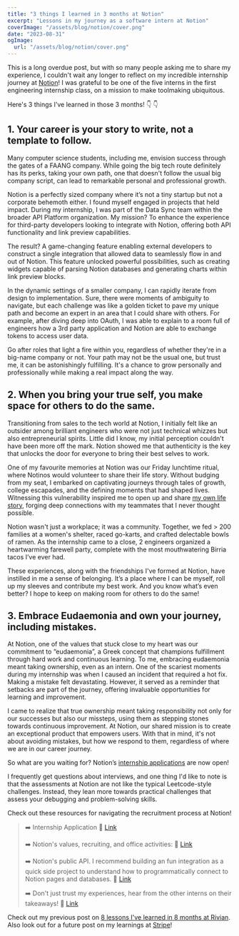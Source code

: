 ```yaml
---
title: "3 things I learned in 3 months at Notion"
excerpt: "Lessons in my journey as a software intern at Notion"
coverImage: "/assets/blog/notion/cover.png"
date: "2023-08-31"
ogImage:
  url: "/assets/blog/notion/cover.png"
---
```


This is a long overdue post, but with so many people asking me to share my experience, I couldn't wait any longer to reflect on my incredible internship journey at [Notion](https://www.notion.so/)! I was grateful to be one of the five interns in the first engineering internship class, on a mission to make toolmaking ubiquitous.

Here's 3 things I’ve learned in those 3 months! 👇 👇

## 1. Your career is your story to write, not a template to follow.

Many computer science students, including me, envision success through the gates of a FAANG company. While going the big tech route definitely has its perks, taking your own path, one that doesn't follow the usual big company script, can lead to remarkable personal and professional growth.

Notion is a perfectly sized company where it’s not a tiny startup but not a corporate behemoth either. I found myself engaged in projects that held impact. During my internship, I was part of the Data Sync team within the broader API Platform organization. My mission? To enhance the experience for third-party developers looking to integrate with Notion, offering both API functionality and link preview capabilities.

The result? A game-changing feature enabling external developers to construct a single integration that allowed data to seamlessly flow in and out of Notion. This feature unlocked powerful possibilities, such as creating widgets capable of parsing Notion databases and generating charts within link preview blocks.

In the dynamic settings of a smaller company, I can rapidly iterate from design to implementation. Sure, there were moments of ambiguity to navigate, but each challenge was like a golden ticket to pave my unique path and become an expert in an area that I could share with others. For example, after diving deep into OAuth, I was able to explain to a room full of engineers how a 3rd party application and Notion are able to exchange tokens to access user data.

Go after roles that light a fire within you, regardless of whether they're in a big-name company or not. Your path may not be the usual one, but trust me, it can be astonishingly fulfilling. It's a chance to grow personally and professionally while making a real impact along the way.

## 2. When you bring your true self, you make space for others to do the same.

Transitioning from sales to the tech world at Notion, I initially felt like an outsider among brilliant engineers who were not just technical whizzes but also entrepreneurial spirits. Little did I know, my initial perception couldn't have been more off the mark. Notion showed me that authenticity is the key that unlocks the door for everyone to bring their best selves to work.

One of my favourite memories at Notion was our Friday lunchtime ritual, where Notinos would volunteer to share their life story. Without budging from my seat, I embarked on captivating journeys through tales of growth, college escapades, and the defining moments that had shaped lives. Witnessing this vulnerability inspired me to open up and share [my own life story](https://notion.pages.dev.notion.co/notion/Alice-s-Life-Story-2ca65bbeacc64f5bbadddb1d136542bb), forging deep connections with my teammates that I never thought possible.

Notion wasn't just a workplace; it was a community. Together, we fed > 200 families at a women's shelter, raced go-karts, and crafted delectable bowls of ramen. As the internship came to a close, 2 engineers organized a heartwarming farewell party, complete with the most mouthwatering Birria tacos I’ve ever had.

These experiences, along with the friendships I've formed at Notion, have instilled in me a sense of belonging. It’s a place where I can be myself, roll up my sleeves and contribute my best work. And you know what’s even better? I hope to keep on making room for others to do the same!

## 3. Embrace Eudaemonia and own your journey, including mistakes.

At Notion, one of the values that stuck close to my heart was our commitment to “eudaemonia”, a Greek concept that champions fulfillment through hard work and continuous learning. To me, embracing eudaemonia meant taking ownership, even as an intern. One of the scariest moments during my internship was when I caused an incident that required a hot fix. Making a mistake felt devastating. However, it served as a reminder that setbacks are part of the journey, offering invaluable opportunities for learning and improvement.

I came to realize that true ownership meant taking responsibility not only for our successes but also our missteps, using them as stepping stones towards continuous improvement. At Notion, our shared mission is to create an exceptional product that empowers users. With that in mind, it's not about avoiding mistakes, but how we respond to them, regardless of where we are in our career journey.

So what are you waiting for? Notion’s [internship applications](https://app.ripplematch.com/company/notion/?tl=d1e680d2) are now open!

I frequently get questions about interviews, and one thing I'd like to note is that the assessments at Notion are not like the typical Leetcode-style challenges. Instead, they lean more towards practical challenges that assess your debugging and problem-solving skills.

Check out these resources for navigating the recruitment process at Notion!

> ➡️ Internship Application
> 🔗 [Link](https://app.ripplematch.com/company/notion/?tl=d1e680d2)
>
> ➡️ Notion's values, recruiting, and office activities:
> 🔗 [Link](https://www.notion.so/Life-at-Notion-d8d64fe2520e4cb8956404726c2d0ff2)
>
> ➡️ Notion's public API. I recommend building an fun integration as a quick side project to understand how to programmatically connect to Notion pages and databases. 🔗 [Link](https://developers.notion.com/)
>
> ➡️ Don't just trust my experiences, hear from the other interns on their takeaways! 🔗 [Link](https://www.notion.so/notion/Notion-Intern-Spotlight-d0260c4e2317490db89f367d95cb4e68)

Check out my previous post on [8 lessons I've learned in 8 months at Rivian](/posts/rivian). Also look out for a future post on my learnings at [Stripe](https://stripe.com/en-ca)!
